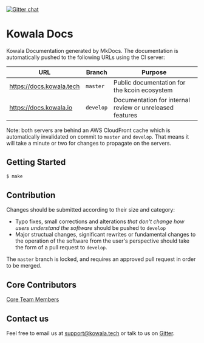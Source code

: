 [![Gitter chat](https://badges.gitter.im/kowala/kcoin.png)](https://gitter.im/kowala-tech/Lobby)

# Kowala Docs

Kowala Documentation generated by MkDocs. The documentation is automatically pushed to the following URLs using the CI server:

| URL                      | Branch    | Purpose                                                  | 
|--------------------------|-----------|----------------------------------------------------------|
| https://docs.kowala.tech | `master`  | Public documentation for the kcoin ecosystem             |
| https://docs.kowala.io   | `develop` | Documentation for internal review or unreleased features |

Note: both servers are behind an AWS CloudFront cache which is automatically invalidated on commit to `master` and `develop`. That means it will take a minute or two for changes to propagate on the servers.

## Getting Started

```bash
$ make
```

## Contribution

Changes should be submitted according to their size and category:

- Typo fixes, small corrections and alterations _that don't change how users understand the software_ should be pushed to `develop`
- Major structual changes, significant rewrites or fundamental changes to the operation of the software from the user's perspective should take the form of a pull request to `develop`.

The `master` branch is locked, and requires an approved pull request in order to be merged.

## Core Contributors

[Core Team Members](https://github.com/orgs/kowala-tech/people)

## Contact us

Feel free to email us at support@kowala.tech or talk to us on [Gitter](https://gitter.im/kowala-tech/kcoin).
